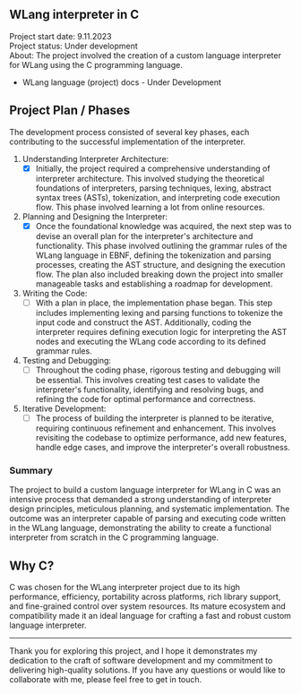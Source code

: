 ## WLang interpreter in C
Project start date: 9.11.2023 <br>
Project status: Under development <br>
About: The project involved the creation of a custom language interpreter for WLang using the C programming language. <br>

- WLang language (project) docs - Under Development

## Project Plan / Phases
The development process consisted of several key phases, each contributing to the successful implementation of the interpreter.

1. Understanding Interpreter Architecture:
   - [x] Initially, the project required a comprehensive understanding of interpreter architecture. This involved studying the theoretical foundations of interpreters, parsing techniques, lexing, abstract syntax trees (ASTs), tokenization, and interpreting code execution flow. This phase involved learning a lot from online resources.

3. Planning and Designing the Interpreter:
   - [x] Once the foundational knowledge was acquired, the next step was to devise an overall plan for the interpreter's architecture and functionality. This phase involved outlining the grammar rules of the WLang language in EBNF, defining the tokenization and parsing processes, creating the AST structure, and designing the execution flow. The plan also included breaking down the project into smaller manageable tasks and establishing a roadmap for development.

5. Writing the Code:
   - [ ] With a plan in place, the implementation phase began. This step includes implementing lexing and parsing functions to tokenize the input code and construct the AST. Additionally, coding the interpreter requires defining execution logic for interpreting the AST nodes and executing the WLang code according to its defined grammar rules.

7. Testing and Debugging:
   - [ ] Throughout the coding phase, rigorous testing and debugging will be essential. This involves creating test cases to validate the interpreter's functionality, identifying and resolving bugs, and refining the code for optimal performance and correctness.

9. Iterative Development:
    - [ ] The process of building the interpreter is planned to be iterative, requiring continuous refinement and enhancement. This involves revisiting the codebase to optimize performance, add new features, handle edge cases, and improve the interpreter's overall robustness.

### Summary
The project to build a custom language interpreter for WLang in C was an intensive process that demanded a strong understanding of interpreter design principles, meticulous planning, and systematic implementation. The outcome was an interpreter capable of parsing and executing code written in the WLang language, demonstrating the ability to create a functional interpreter from scratch in the C programming language.

## Why C?
C was chosen for the WLang interpreter project due to its high performance, efficiency, portability across platforms, rich library support, and fine-grained control over system resources. Its mature ecosystem and compatibility made it an ideal language for crafting a fast and robust custom language interpreter.

- - - -
Thank you for exploring this project, and I hope it demonstrates my dedication to the craft of software development and my commitment to delivering high-quality solutions. If you have any questions or would like to collaborate with me, please feel free to get in touch.
